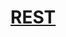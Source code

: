 # [REST](https://github.com/sf-sea-lions-2017/phase-2-guide/blob/sf/resources/case-eee_72715407554996828e0c.md)
